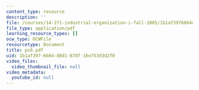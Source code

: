 ```yaml
---
content_type: resource
description: ''
file: /courses/14-271-industrial-organization-i-fall-2005/1b1af3976604d8d1878f16e753d3d2f0_ps6.pdf
file_type: application/pdf
learning_resource_types: []
ocw_type: OCWFile
resourcetype: Document
title: ps6.pdf
uid: 1b1af397-6604-d8d1-878f-16e753d3d2f0
video_files:
  video_thumbnail_file: null
video_metadata:
  youtube_id: null
---
```

